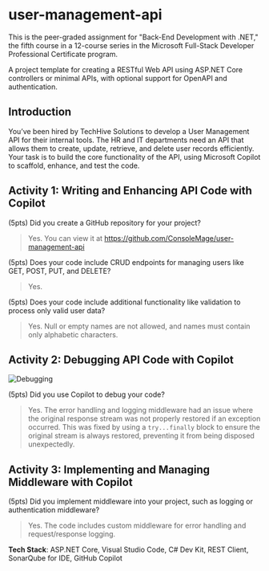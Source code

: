 # user-management-api

This is the peer-graded assignment for "Back-End Development with .NET," the fifth course in a 12-course series in the Microsoft Full-Stack Developer Professional Certificate program.

A project template for creating a RESTful Web API using ASP.NET Core controllers or minimal APIs, with optional support for OpenAPI and authentication.

## Introduction

You’ve been hired by TechHive Solutions to develop a User Management API for their internal tools. The HR and IT departments need an API that allows them to create, update, retrieve, and delete user records efficiently. Your task is to build the core functionality of the API, using Microsoft Copilot to scaffold, enhance, and test the code.

## Activity 1: Writing and Enhancing API Code with Copilot

(5pts) Did you create a GitHub repository for your project?
> Yes. You can view it at https://github.com/ConsoleMage/user-management-api

(5pts) Does your code include CRUD endpoints for managing users like GET, POST, PUT, and DELETE?
> Yes.

(5pts) Does your code include additional functionality like validation to process only valid user data? 

> Yes. Null or empty names are not allowed, and names must contain only alphabetic characters.

## Activity 2: Debugging API Code with Copilot

![Debugging](https://github.com/user-attachments/assets/adea6c8d-a13a-4321-908d-bdb84e9750f6)

(5pts) Did you use Copilot to debug your code?

> Yes. The error handling and logging middleware had an issue where the original response stream was not properly restored if an exception occurred. This was fixed by using a `try...finally` block to ensure the original stream is always restored, preventing it from being disposed unexpectedly.

## Activity 3: Implementing and Managing Middleware with Copilot

(5pts) Did you implement middleware into your project, such as logging or authentication middleware? 

> Yes. The code includes custom middleware for error handling and request/response logging.

**Tech Stack**: ASP.NET Core, Visual Studio Code, C# Dev Kit, REST Client, SonarQube for IDE, GitHub Copilot
